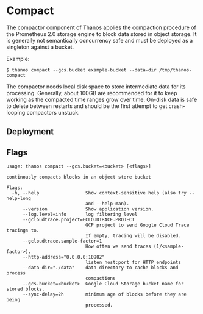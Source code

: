 # Compact

The compactor component of Thanos applies the compaction procedure of the Prometheus 2.0 storage engine to block data stored in object storage.
It is generally not semantically concurrency safe and must be deployed as a singleton against a bucket.

Example:

```
$ thanos compact --gcs.bucket example-bucket --data-dir /tmp/thanos-compact
```

The compactor needs local disk space to store intermediate data for its processing. Generally, about 100GB are recommended for it to keep working as the compacted time ranges grow over time.
On-disk data is safe to delete between restarts and should be the first attempt to get crash-looping compactors unstuck.

## Deployment

## Flags

[embedmd]:# (flags/compact.txt $)
```$
usage: thanos compact --gcs.bucket=<bucket> [<flags>]

continously compacts blocks in an object store bucket

Flags:
  -h, --help                 Show context-sensitive help (also try --help-long
                             and --help-man).
      --version              Show application version.
      --log.level=info       log filtering level
      --gcloudtrace.project=GCLOUDTRACE.PROJECT  
                             GCP project to send Google Cloud Trace tracings to.
                             If empty, tracing will be disabled.
      --gcloudtrace.sample-factor=1  
                             How often we send traces (1/<sample-factor>).
      --http-address="0.0.0.0:10902"  
                             listen host:port for HTTP endpoints
      --data-dir="./data"    data directory to cache blocks and process
                             compactions
      --gcs.bucket=<bucket>  Google Cloud Storage bucket name for stored blocks.
      --sync-delay=2h        minimum age of blocks before they are being
                             processed.

```
